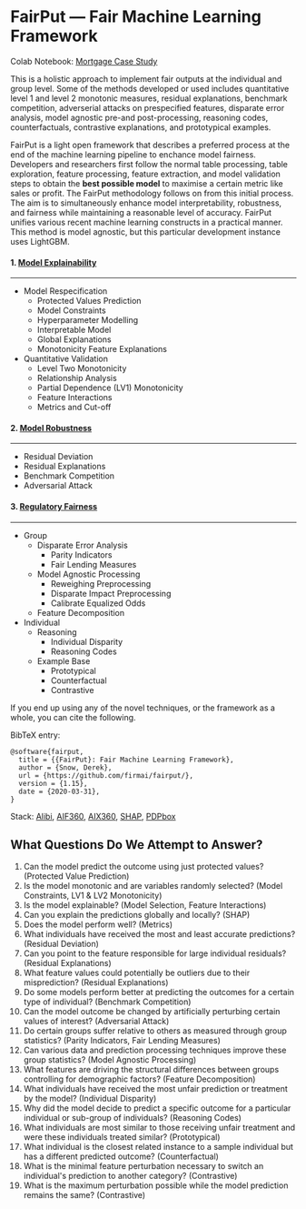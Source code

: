 # FairPut — Fair Machine Learning Framework

Colab Notebook: [Mortgage Case Study](https://colab.research.google.com/drive/1uxSP5_CuhxjjhcT_iIeL6lsmx1gwO5B6)

This is a holistic approach to implement fair outputs at the individual and group level. Some of the methods developed or used includes quantitative level 1 and level 2 monotonic measures, residual explanations, benchmark competition, adverserial attacks on prespecified features, disparate error analysis, model agnostic pre-and post-processing, reasoning codes, counterfactuals, contrastive explanations, and prototypical examples. 

FairPut is a light open framework that describes a preferred process at the end of the machine learning pipeline to enchance model fairness. Developers and researchers first follow the normal table processing, table exploration, feature processing, feature extraction, and model validation steps to obtain the **best possible model** to maximise a certain metric like sales or profit. The FairPut methodology follows on from this initial process. The aim is to simultaneously enhance model interpretability, robustness, and fairness while maintaining a reasonable level of accuracy. FairPut unifies various recent machine learning constructs in a practical manner. This method is model agnostic, but this particular development instance uses LightGBM.

#### **1. [Model Explainability](https://colab.research.google.com/drive/1uxSP5_CuhxjjhcT_iIeL6lsmx1gwO5B6#scrollTo=pXftn6tIdi5f&line=1&uniqifier=1)**
---------------
*	Model Respecification 
       * Protected Values Prediction
       * Model Constraints
       * Hyperparameter Modelling
       * Interpretable Model
       * Global Explanations
       * Monotonicity Feature Explanations
*	Quantitative Validation 
       * Level Two Monotonicity
       * Relationship Analysis
       * Partial Dependence (LV1) Monotonicity
       * Feature Interactions
       * Metrics and Cut-off
#### **2. [Model Robustness](https://colab.research.google.com/drive/1uxSP5_CuhxjjhcT_iIeL6lsmx1gwO5B6#scrollTo=cGreStojd5oc)**
---------------
  *	Residual Deviation
  *	Residual Explanations
  *	Benchmark Competition
  *	Adversarial Attack

#### **3. [Regulatory Fairness](https://colab.research.google.com/drive/1uxSP5_CuhxjjhcT_iIeL6lsmx1gwO5B6#scrollTo=HGLUFEIBbC0s)**
---------------
  *	Group
      *  Disparate Error Analysis
            * Parity Indicators
            * Fair Lending Measures
      *  Model Agnostic Processing
            * Reweighing Preprocessing
            * Disparate Impact Preprocessing
            * Calibrate Equalized Odds
      *  Feature Decomposition
  *	Individual
      *  Reasoning
          * Individual Disparity
          * Reasoning Codes
      *  Example Base
            * Prototypical
            * Counterfactual
            * Contrastive


If you end up using any of the novel techniques, or the framework as a whole, you can cite the following. 

BibTeX entry:

```
@software{fairput,
  title = {{FairPut}: Fair Machine Learning Framework},
  author = {Snow, Derek},
  url = {https://github.com/firmai/fairput/},
  version = {1.15},
  date = {2020-03-31},
}
```
Stack: [Alibi](https://github.com/SeldonIO/alibi), [AIF360](https://github.com/IBM/AIF360), [AIX360](https://github.com/IBM/AIX360), [SHAP](https://github.com/slundberg/shap), [PDPbox](https://github.com/SauceCat/PDPbox)

What Questions Do We Attempt to Answer?
------------

1. Can the model predict the outcome using just protected values? (Protected Value Prediction)
2. Is the model monotonic and are variables randomly selected? (Model Constraints, LV1 & LV2 Monotonicity)
3. Is the model explainable? (Model Selection, Feature Interactions)
4. Can you explain the predictions globally and locally? (SHAP)
5. Does the model perform well? (Metrics)
6. What individuals have received the most and least accurate predictions? (Residual Deviation)
7. Can you point to the feature responsible for large individual residuals? (Residual Explanations)
8. What feature values could potentially be outliers due to their misprediction? (Residual Explanations)
9. Do some models perform better at predicting the outcomes for a certain type of individual? (Benchmark Competition)
10. Can the model outcome be changed by artificially perturbing certain values of interest? (Adversarial Attack)
11. Do certain groups suffer relative to others as measured through group statistics? (Parity Indicators, Fair Lending Measures)
12. Can various data and prediction processing techniques improve these group statistics? (Model Agnostic Processing)
13. What features are driving the structural differences between groups controlling for demographic factors? (Feature Decomposition)
14. What individuals have received the most unfair prediction or treatment by the model? (Individual Disparity)
15. Why did the model decide to predict a specific outcome for a  particular individual or sub-group of individuals? (Reasoning Codes)
16. What individuals are most similar to those receiving unfair treatment and were these individuals treated similar? (Prototypical)
17. What individual is the closest related instance to a sample individual but has a different predicted outcome? (Counterfactual)
18. What is the minimal feature perturbation necessary to switch an individual's prediction to another category? (Contrastive)
19. What is the maximum perturbation possible while the model prediction remains the same? (Contrastive)





